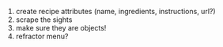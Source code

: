 1. create recipe attributes (name, ingredients, instructions, url?)
2. scrape the sights
3. make sure they are objects!
4. refractor menu?
